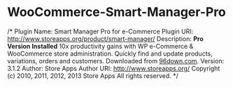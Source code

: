 WooCommerce-Smart-Manager-Pro
=============================
/*
Plugin Name: Smart Manager Pro for e-Commerce
Plugin URI: http://www.storeapps.org/product/smart-manager/
Description: <strong>Pro Version Installed</strong> 10x productivity gains with WP e-Commerce & WooCommerce store administration. Quickly find and update products, variations, orders and customers. Downloaded from <a href="http://www.96down.com/">96down.com</a>.
Version: 3.1.2
Author: Store Apps
Author URI: http://www.storeapps.org/
Copyright (c) 2010, 2011, 2012, 2013 Store Apps All rights reserved.
*/
